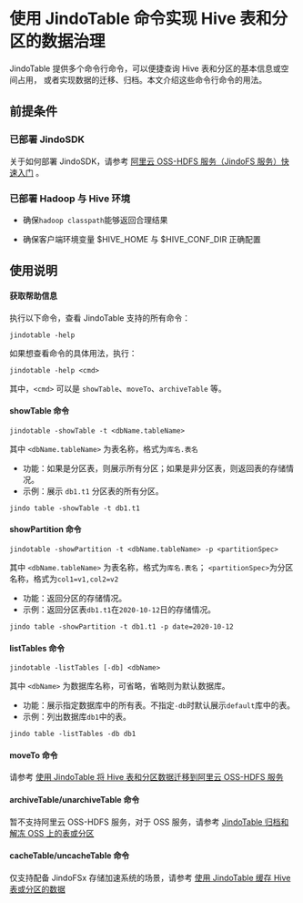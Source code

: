 # 使用 JindoTable 命令实现 Hive 表和分区的数据治理

JindoTable 提供多个命令行命令，可以便捷查询 Hive 表和分区的基本信息或空间占用，
或者实现数据的迁移、归档。本文介绍这些命令行命令的用法。

## 前提条件
### 已部署 JindoSDK

关于如何部署 JindoSDK，请参考 [阿里云 OSS-HDFS 服务（JindoFS 服务）快速入门](/docs/user/4.x/4.6.x/4.6.6/jindofs/jindo_dls_quickstart.md) 。

### 已部署 Hadoop 与 Hive 环境

* 确保`hadoop classpath`能够返回合理结果

* 确保客户端环境变量 $HIVE_HOME 与 $HIVE_CONF_DIR 正确配置

## 使用说明

#### 获取帮助信息

执行以下命令，查看 JindoTable 支持的所有命令：
```
jindotable -help
```

如果想查看命令的具体用法，执行：
```
jindotable -help <cmd>
```
其中，``<cmd>`` 可以是 ``showTable``、``moveTo``、``archiveTable`` 等。

#### showTable 命令

```shell
jindotable -showTable -t <dbName.tableName>
```
其中 ``<dbName.tableName>`` 为表名称，格式为``库名.表名``

* 功能：如果是分区表，则展示所有分区；如果是非分区表，则返回表的存储情况。
* 示例：展示 ``db1.t1`` 分区表的所有分区。
```shell
jindo table -showTable -t db1.t1
```

#### showPartition 命令

```shell
jindotable -showPartition -t <dbName.tableName> -p <partitionSpec>
```
其中 ``<dbName.tableName>`` 为表名称，格式为``库名.表名``；
``<partitionSpec>``为分区名称，格式为``col1=v1,col2=v2``

* 功能：返回分区的存储情况。
* 示例：返回分区表``db1.t1``在``2020-10-12``日的存储情况。
```shell
jindo table -showPartition -t db1.t1 -p date=2020-10-12
```

#### listTables 命令

```shell
jindotable -listTables [-db] <dbName>
```
其中 ``<dbName>`` 为数据库名称，可省略，省略则为默认数据库。

* 功能：展示指定数据库中的所有表。不指定``-db``时默认展示``default``库中的表。
* 示例：列出数据库``db1``中的表。
```shell
jindo table -listTables -db db1
```

#### moveTo 命令

请参考 [使用 JindoTable 将 Hive 表和分区数据迁移到阿里云 OSS-HDFS 服务](/docs/user/4.x/4.6.x/4.6.6/jindofs/jindotable/table_moveto.md)

#### archiveTable/unarchiveTable 命令

暂不支持阿里云 OSS-HDFS 服务，对于 OSS 服务，请参考 [JindoTable 归档和解冻 OSS 上的表或分区](/docs/user/4.x/4.6.x/4.6.6/oss/jindotable/jindotable_archive.md)

#### cacheTable/uncacheTable 命令

仅支持配备 JindoFSx 存储加速系统的场景，请参考 [使用 JindoTable 缓存 Hive 表或分区的数据](/docs/user/4.x/4.6.x/4.6.6/jindofsx/jindotable/table_cache.md)